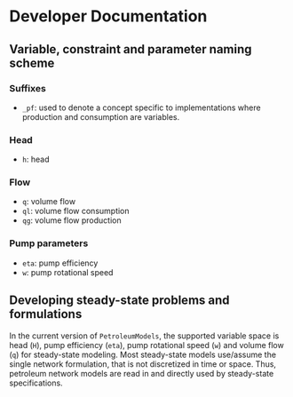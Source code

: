 # Developer Documentation

## Variable, constraint and parameter naming scheme

### Suffixes

- `_pf`: used to denote a concept specific to implementations where production and consumption are variables.

### Head

- `h`: head

### Flow

- `q`: volume flow
- `ql`: volume flow consumption
- `qg`: volume flow production

### Pump parameters

- `eta`: pump efficiency
- `w`: pump rotational speed

## Developing steady-state problems and formulations

In the current version of `PetroleumModels`, the supported variable space is head (`H`), pump efficiency (`eta`), pump rotational speed (`w`) and volume flow (`q`) for steady-state modeling. Most steady-state models use/assume the single network formulation, that is not discretized in time or space. Thus, petroleum network models are read in and directly used by steady-state specifications.
